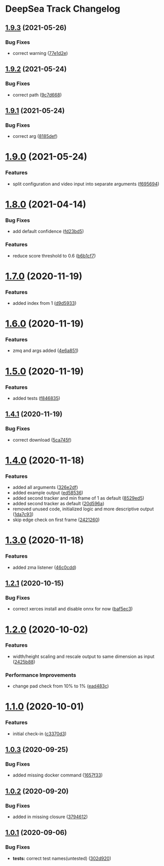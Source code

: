 # DeepSea Track Changelog

## [1.9.3](http://bitbucket.org/mbari/deepsea-track/compare/v1.9.2...v1.9.3) (2021-05-26)


### Bug Fixes

* correct warning ([77e1d2e](http://bitbucket.org/mbari/deepsea-track/commits/77e1d2e8cd43c42b2a0f6b2c348242e3c19bc4a6))

## [1.9.2](http://bitbucket.org/mbari/deepsea-track/compare/v1.9.1...v1.9.2) (2021-05-24)


### Bug Fixes

* correct path ([9c7d668](http://bitbucket.org/mbari/deepsea-track/commits/9c7d668506880a45e4f9b5779f195be8ff34344e))

## [1.9.1](http://bitbucket.org/mbari/deepsea-track/compare/v1.9.0...v1.9.1) (2021-05-24)


### Bug Fixes

* correct arg ([8185def](http://bitbucket.org/mbari/deepsea-track/commits/8185defca591843c851a704b144fa08a7fd74d67))

# [1.9.0](http://bitbucket.org/mbari/deepsea-track/compare/v1.8.0...v1.9.0) (2021-05-24)


### Features

* split configuration and video input into separate arguments ([f695694](http://bitbucket.org/mbari/deepsea-track/commits/f6956941b20fc74d2dfc39f9fe9c6d84a86cf1d2))

# [1.8.0](http://bitbucket.org/mbari/deepsea-track/compare/v1.7.0...v1.8.0) (2021-04-14)


### Bug Fixes

* add default confidence ([fd23bd5](http://bitbucket.org/mbari/deepsea-track/commits/fd23bd593e877b0382aa2ee8086f1233cb4a09a7))


### Features

* reduce score threshold to 0.6 ([b6b1cf7](http://bitbucket.org/mbari/deepsea-track/commits/b6b1cf7107f63fdf60449f819b48250fae260225))

# [1.7.0](http://bitbucket.org/mbari/deepsea-track/compare/v1.6.0...v1.7.0) (2020-11-19)


### Features

* added index from 1 ([d9d5933](http://bitbucket.org/mbari/deepsea-track/commits/d9d593331248973b1b3f6efae47bb3601b3e2bf0))

# [1.6.0](http://bitbucket.org/mbari/deepsea-track/compare/v1.5.0...v1.6.0) (2020-11-19)


### Features

* zmq and args added ([4e6a851](http://bitbucket.org/mbari/deepsea-track/commits/4e6a8511e17a47f39a13afedb8a57b55b22e37b2))

# [1.5.0](http://bitbucket.org/mbari/deepsea-track/compare/v1.4.1...v1.5.0) (2020-11-19)


### Features

* added tests ([f846835](http://bitbucket.org/mbari/deepsea-track/commits/f8468356edcc17039e2870113b00e6eb6f3b8400))

## [1.4.1](http://bitbucket.org/mbari/deepsea-track/compare/v1.4.0...v1.4.1) (2020-11-19)


### Bug Fixes

* correct download ([5ca745f](http://bitbucket.org/mbari/deepsea-track/commits/5ca745fd1d6deb327422b1fad75f84e8b590bd11))

# [1.4.0](http://bitbucket.org/mbari/deepsea-track/compare/v1.3.0...v1.4.0) (2020-11-18)


### Features

* added all arguments ([326e2df](http://bitbucket.org/mbari/deepsea-track/commits/326e2dfb2354c4246f7c69a71ec439a476062627))
* added example output ([ed58536](http://bitbucket.org/mbari/deepsea-track/commits/ed5853629a58ce8dd754c3b61d09b32ffb476729))
* added second tracker and min frame of 1 as default ([8529ed5](http://bitbucket.org/mbari/deepsea-track/commits/8529ed5301ef92310fb678435b53e9765559ce68))
* added second tracker as default ([20d596a](http://bitbucket.org/mbari/deepsea-track/commits/20d596ae778fb0812a2c2eb046725783e5fa7574))
* removed unused code, initialized logic and more descriptive output ([1da7c93](http://bitbucket.org/mbari/deepsea-track/commits/1da7c93ff3de574a2a6f49e558848a4932e55d2b))
* skip edge check on first frame ([2421260](http://bitbucket.org/mbari/deepsea-track/commits/2421260a032bc9e1dca318a678d31d916d1bd162))

# [1.3.0](http://bitbucket.org/mbari/deepsea-track/compare/v1.2.1...v1.3.0) (2020-11-18)


### Features

* added zma listener ([46c0cdd](http://bitbucket.org/mbari/deepsea-track/commits/46c0cdd184b24a9688c9af2207291e4751546746))

## [1.2.1](http://bitbucket.org/mbari/deepsea-track/compare/v1.2.0...v1.2.1) (2020-10-15)


### Bug Fixes

* correct xerces install and disable onnx for now ([baf5ec3](http://bitbucket.org/mbari/deepsea-track/commits/baf5ec3e38881c02f379e172c34775bb551097dd))

# [1.2.0](http://bitbucket.org/mbari/deepsea-track/compare/v1.1.0...v1.2.0) (2020-10-02)


### Features

* width/height scaling and rescale output to same dimension as input ([2425b88](http://bitbucket.org/mbari/deepsea-track/commits/2425b88c40b77d80305a9eacf030d1a4265fe72e))


### Performance Improvements

* change pad check from 10% to 1% ([ead483c](http://bitbucket.org/mbari/deepsea-track/commits/ead483c86a4dfaf1ff76cbb3fbd18229c2c1e3be))

# [1.1.0](http://bitbucket.org/mbari/deepsea-track/compare/v1.0.3...v1.1.0) (2020-10-01)


### Features

* initial check-in ([c3370d3](http://bitbucket.org/mbari/deepsea-track/commits/c3370d399d48a60fcb2ce4337af2531b00b72c0a))

## [1.0.3](http://bitbucket.org/mbari/deepsea-track/compare/v1.0.2...v1.0.3) (2020-09-25)


### Bug Fixes

* added missing docker command ([1657f33](http://bitbucket.org/mbari/deepsea-track/commits/1657f33ceea9f9394c87d6a6d2bea63e79104ca7))

## [1.0.2](http://bitbucket.org/mbari/deepsea-track/compare/v1.0.1...v1.0.2) (2020-09-20)


### Bug Fixes

* added in missing closure ([3794612](http://bitbucket.org/mbari/deepsea-track/commits/3794612b4d87878634c8be9f2c6499b9698aee41))

## [1.0.1](http://bitbucket.org/mbari/deepsea-track/compare/v1.0.0...v1.0.1) (2020-09-06)


### Bug Fixes

* **tests:** correct test names(untested) ([302d920](http://bitbucket.org/mbari/deepsea-track/commits/302d92070498e0e5326875fb444ab73c032efa45))
